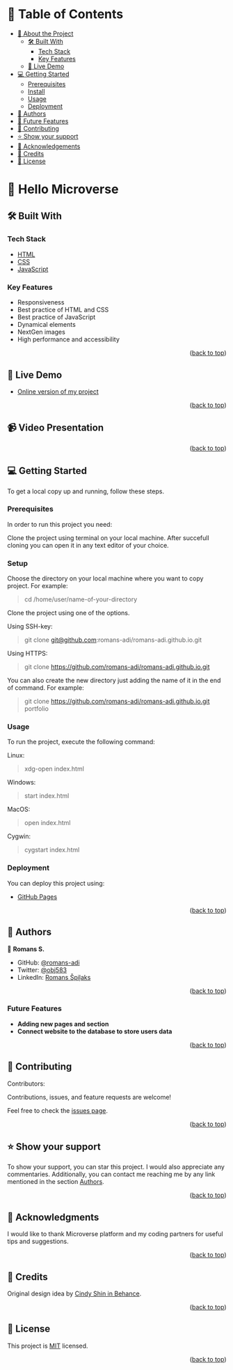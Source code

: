 <a name="readme-top"></a>

<!-- TABLE OF CONTENTS -->

# 📗 Table of Contents

- [📖 About the Project](#about-project)
  - [🛠 Built With](#built-with)
    - [Tech Stack](#tech-stack)
    - [Key Features](#key-features)
  - [🚀 Live Demo](#live-demo)
- [💻 Getting Started](#getting-started)
  - [Prerequisites](#prerequisites)
  - [Install](#install)
  - [Usage](#usage)
  - [Deployment](#triangular_flag_on_post-deployment)
- [👥 Authors](#authors)
- [🔭 Future Features](#future-features)
- [🤝 Contributing](#contributing)
- [⭐️ Show your support](#support)
- [🙏 Acknowledgements](#acknowledgements)
- [🙏 Credits](#credits)
- [📝 License](#license)

<!-- PROJECT DESCRIPTION -->

# 📖 <a name="about-project">Hello Microverse</a>



## 🛠 Built With <a name="built-with"></a>

### Tech Stack <a name="tech-stack"></a>

  <ul>
    <li><a href="https://html.spec.whatwg.org/multipage/">HTML</a></li>
   <li><a href="https://www.w3.org/TR/CSS/#css">CSS</a></li>
   <li><a href="https://www.javascript.com/">JavaScript</a></li>
  </ul>

<!-- Features -->

### Key Features <a name="key-features"></a>

  <ul>
    <li>Responsiveness</li>
    <li>Best practice of HTML and CSS</li>
    <li>Best practice of JavaScript</li>
    <li>Dynamical elements</li>
    <li>NextGen images</li>
    <li>High performance and accessibility</li>
  </ul>

<p align="right">(<a href="#readme-top">back to top</a>)</p>

<!-- LIVE DEMO -->

## 🚀 Live Demo <a name="live-demo" target="_blank"></a>

- [Online version of my project](https://romans-adi.github.io/)

<p align="right">(<a href="#readme-top">back to top</a>)</p>

<!-- VIDEO PRESENTATION -->

## :video_camera: Video Presentation <a name="video-presentation" target="_blank"></a>



<p align="right">(<a href="#readme-top">back to top</a>)</p>

<!-- GETTING STARTED -->

## 💻 Getting Started <a name="getting-started"></a>

To get a local copy up and running, follow these steps.

### Prerequisites

In order to run this project you need:

Clone the project using terminal on your local machine. After succefull cloning you can open it in any text editor of your choice.


### Setup

Choose the directory on your local machine where you want to copy project. For example:
  > cd /home/user/name-of-your-directory

Clone the project using one of the options.

Using SSH-key:
  > git clone git@github.com:romans-adi/romans-adi.github.io.git

Using HTTPS:
  > git clone https://github.com/romans-adi/romans-adi.github.io.git

You can also create the new directory just adding the name of it in the end of command. For example:
  > git clone https://github.com/romans-adi/romans-adi.github.io.git portfolio

### Usage

To run the project, execute the following command:

Linux:

 > xdg-open index.html

Windows:

> start index.html

MacOS:

> open index.html

Cygwin:

> cygstart index.html

### Deployment

You can deploy this project using:

- [GitHub Pages](https://pages.github.com/)

<p align="right">(<a href="#readme-top">back to top</a>)</p>

<!-- AUTHORS -->

## 👥 Authors <a name="authors"></a>

👤 **Romans S.**

- GitHub: [@romans-adi](https://github.com/romans-adi/)
- Twitter: [@obj583](https://twitter.com/obj583/)
- LinkedIn: [Romans Špiļaks](https://www.linkedin.com/in/obj513/)

<p align="right">(<a href="#readme-top">back to top</a>)</p>

<!-- Future Features -->

### Future Features <a name="future-features"></a>

- **Adding new pages and section**
- **Connect website to the database to store users data**

<p align="right">(<a href="#readme-top">back to top</a>)</p>

<!-- CONTRIBUTING -->

## 🤝 Contributing <a name="contributing"></a>

Contributors:

Contributions, issues, and feature requests are welcome!

Feel free to check the [issues page](../../issues/).

<p align="right">(<a href="#readme-top">back to top</a>)</p>

<!-- SUPPORT -->

## ⭐️ Show your support <a name="support"></a>

To show your support, you can star this project. I would also appreciate any commentaries.
Additionally, you can contact me reaching me by any link mentioned in the section <a href="#authors">Authors</a>.

<p align="right">(<a href="#readme-top">back to top</a>)</p>

<!-- ACKNOWLEDGEMENTS -->

## 🙏 Acknowledgments <a name="acknowledgements"></a>

I would like to thank Microverse platform and my coding partners for useful tips and suggestions.

<p align="right">(<a href="#readme-top">back to top</a>)</p>

<!-- CREDITS -->
## 🌱 Credits <a name="credits"></a>

Original design idea by [Cindy Shin in Behance](https://www.behance.net/adagio07).

<p align="right">(<a href="#readme-top">back to top</a>)</p>

<!-- LICENSE -->

## 📝 License <a name="license"></a>

This project is [MIT](./MIT.md) licensed.

<p align="right">(<a href="#readme-top">back to top</a>)</p>
